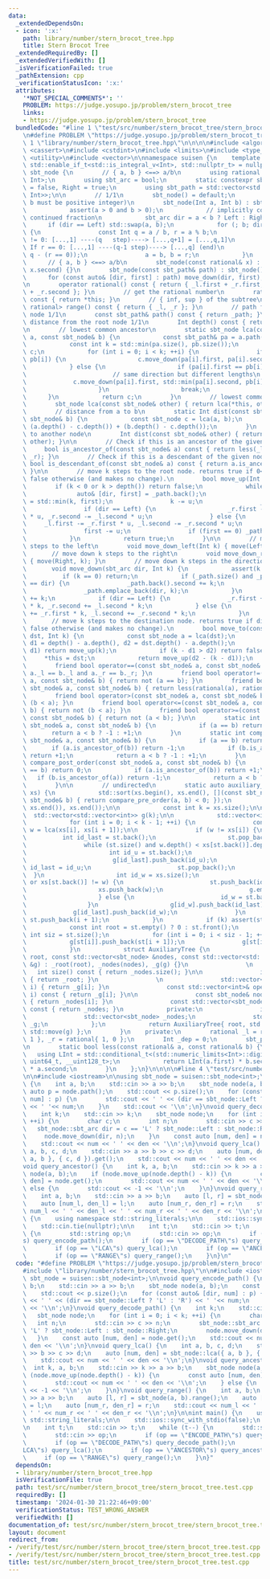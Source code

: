 ```yaml
---
data:
  _extendedDependsOn:
  - icon: ':x:'
    path: library/number/stern_brocot_tree.hpp
    title: Stern Brocot Tree
  _extendedRequiredBy: []
  _extendedVerifiedWith: []
  _isVerificationFailed: true
  _pathExtension: cpp
  _verificationStatusIcon: ':x:'
  attributes:
    '*NOT_SPECIAL_COMMENTS*': ''
    PROBLEM: https://judge.yosupo.jp/problem/stern_brocot_tree
    links:
    - https://judge.yosupo.jp/problem/stern_brocot_tree
  bundledCode: "#line 1 \"test/src/number/stern_brocot_tree/stern_brocot_tree.test.cpp\"\
    \n#define PROBLEM \"https://judge.yosupo.jp/problem/stern_brocot_tree\"\n\n#line\
    \ 1 \"library/number/stern_brocot_tree.hpp\"\n\n\n\n#include <algorithm>\n#include\
    \ <cassert>\n#include <cstdint>\n#include <limits>\n#include <type_traits>\n#include\
    \ <utility>\n#include <vector>\n\nnamespace suisen {\n    template <typename Int,\
    \ std::enable_if_t<std::is_integral_v<Int>, std::nullptr_t> = nullptr>\n    struct\
    \ sbt_node {\n        // { a, b } <==> a/b\n        using rational = std::pair<Int,\
    \ Int>;\n        using sbt_arc = bool;\n        static constexpr sbt_arc Left\
    \ = false, Right = true;\n        using sbt_path = std::vector<std::pair<sbt_arc,\
    \ Int>>;\n\n        // 1/1\n        sbt_node() = default;\n        // a/b (a and\
    \ b must be positive integer)\n        sbt_node(Int a, Int b) : sbt_node() {\n\
    \            assert(a > 0 and b > 0);\n            // implicitly computes the\
    \ continued fraction\n            sbt_arc dir = a < b ? Left : Right;\n      \
    \      if (dir == Left) std::swap(a, b);\n            for (; b; dir = not dir)\
    \ {\n                const Int q = a / b, r = a % b;\n                // If r\
    \ != 0: [...,1] ----(q   step)----> [...,q+1] = [...,q,1]\n                //\
    \ If r == 0: [...,1] ----(q-1 step)----> [...,q] (end)\n                move_down(dir,\
    \ q - (r == 0));\n                a = b, b = r;\n            }\n        }\n  \
    \      // { a, b } <==> a/b\n        sbt_node(const rational& x) : sbt_node(x.first,\
    \ x.second) {}\n        sbt_node(const sbt_path& path) : sbt_node() {\n      \
    \      for (const auto& [dir, first] : path) move_down(dir, first);\n        }\n\
    \n        operator rational() const { return { _l.first + _r.first, _l.second\
    \ + _r.second }; }\n        // get the rational number\n        rational get()\
    \ const { return *this; }\n        // { inf, sup } of the subtree\n        std::pair<rational,\
    \ rational> range() const { return { _l, _r }; }\n        // path from the root\
    \ node 1/1\n        const sbt_path& path() const { return _path; }\n        //\
    \ distance from the root node 1/1\n        Int depth() const { return _dep; }\n\
    \n        // lowest common ancestor\n        static sbt_node lca(const sbt_node&\
    \ a, const sbt_node& b) {\n            const sbt_path& pa = a.path(), & pb = b.path();\n\
    \            const int k = std::min(pa.size(), pb.size());\n            sbt_node\
    \ c;\n            for (int i = 0; i < k; ++i) {\n                if (pa[i] ==\
    \ pb[i]) {\n                    c.move_down(pa[i].first, pa[i].second);\n    \
    \            } else {\n                    if (pa[i].first == pb[i].first) {\n\
    \                        // same direction but different lengths\n           \
    \             c.move_down(pa[i].first, std::min(pa[i].second, pb[i].second));\n\
    \                    }\n                    break;\n                }\n      \
    \      }\n            return c;\n        }\n        // lowest common ancestor\n\
    \        sbt_node lca(const sbt_node& other) { return lca(*this, other); }\n\n\
    \        // distance from a to b\n        static Int dist(const sbt_node& a, const\
    \ sbt_node& b) {\n            const sbt_node c = lca(a, b);\n            return\
    \ (a.depth() - c.depth()) + (b.depth() - c.depth());\n        }\n        // distance\
    \ to another node\n        Int dist(const sbt_node& other) { return dist(*this,\
    \ other); }\n\n        // Check if this is an ancestor of the given node\n   \
    \     bool is_ancestor_of(const sbt_node& a) const { return less(_l, a) and less(a,\
    \ _r); }\n        // Check if this is a descendant of the given node\n       \
    \ bool is_descendant_of(const sbt_node& a) const { return a.is_ancestor_of(*this);\
    \ }\n\n        // move k steps to the root node. returns true if 0<=k<=depth,\
    \ false otherwise (and makes no change).\n        bool move_up(Int k) {\n    \
    \        if (k < 0 or k > depth()) return false;\n            while (k) {\n  \
    \              auto& [dir, first] = _path.back();\n                const Int u\
    \ = std::min(k, first);\n                k -= u;\n                _dep -= u;\n\
    \                if (dir == Left) {\n                    _r.first -= _l.first\
    \ * u, _r.second -= _l.second * u;\n                } else {\n               \
    \     _l.first -= _r.first * u, _l.second -= _r.second * u;\n                }\n\
    \                first -= u;\n                if (first == 0) _path.pop_back();\n\
    \            }\n            return true;\n        }\n\n        // move down k\
    \ steps to the left\n        void move_down_left(Int k) { move(Left, k); }\n \
    \       // move down k steps to the right\n        void move_down_right(Int k)\
    \ { move(Right, k); }\n        // move down k steps in the direction `dir`\n \
    \       void move_down(sbt_arc dir, Int k) {\n            assert(k >= 0);\n  \
    \          if (k == 0) return;\n            if (_path.size() and _path.back().first\
    \ == dir) {\n                _path.back().second += k;\n            } else {\n\
    \                _path.emplace_back(dir, k);\n            }\n            _dep\
    \ += k;\n            if (dir == Left) {\n                _r.first += _l.first\
    \ * k, _r.second += _l.second * k;\n            } else {\n                _l.first\
    \ += _r.first * k, _l.second += _r.second * k;\n            }\n        }\n\n \
    \       // move k steps to the destination node. returns true if dist(this, dst)<=k,\
    \ false otherwise (and makes no change).\n        bool move_to(const sbt_node&\
    \ dst, Int k) {\n            const sbt_node a = lca(dst);\n            const Int\
    \ d1 = depth() - a.depth(), d2 = dst.depth() - a.depth();\n            if (k <=\
    \ d1) return move_up(k);\n            if (k - d1 > d2) return false;\n       \
    \     *this = dst;\n            return move_up(d2 - (k - d1));\n        }\n\n\
    \        friend bool operator==(const sbt_node& a, const sbt_node& b) { return\
    \ a._l == b._l and a._r == b._r; }\n        friend bool operator!=(const sbt_node&\
    \ a, const sbt_node& b) { return not (a == b); }\n        friend bool operator<(const\
    \ sbt_node& a, const sbt_node& b) { return less(rational(a), rational(b)); }\n\
    \        friend bool operator>(const sbt_node& a, const sbt_node& b) { return\
    \ (b < a); }\n        friend bool operator<=(const sbt_node& a, const sbt_node&\
    \ b) { return not (b < a); }\n        friend bool operator>=(const sbt_node& a,\
    \ const sbt_node& b) { return not (a < b); }\n\n        static int compare_in_order(const\
    \ sbt_node& a, const sbt_node& b) {\n            if (a == b) return 0;\n     \
    \       return a < b ? -1 : +1;\n        }\n        static int compare_pre_order(const\
    \ sbt_node& a, const sbt_node& b) {\n            if (a == b) return 0;\n     \
    \       if (a.is_ancestor_of(b)) return -1;\n            if (b.is_ancestor_of(a))\
    \ return +1;\n            return a < b ? -1 : +1;\n        }\n        static int\
    \ compare_post_order(const sbt_node& a, const sbt_node& b) {\n            if (a\
    \ == b) return 0;\n            if (a.is_ancestor_of(b)) return +1;\n         \
    \   if (b.is_ancestor_of(a)) return -1;\n            return a < b ? -1 : +1;\n\
    \        }\n\n        // undirected\n        static auto auxiliary_tree(std::vector<sbt_node>\
    \ xs) {\n            std::sort(xs.begin(), xs.end(), [](const sbt_node& a, const\
    \ sbt_node& b) { return compare_pre_order(a, b) < 0; });\n            xs.erase(std::unique(xs.begin(),\
    \ xs.end()), xs.end());\n\n            const int k = xs.size();\n\n          \
    \  std::vector<std::vector<int>> g(k);\n\n            std::vector<int> st{ 0 };\n\
    \            for (int i = 0; i < k - 1; ++i) {\n                const sbt_node\
    \ w = lca(xs[i], xs[i + 1]);\n\n                if (w != xs[i]) {\n          \
    \          int id_last = st.back();\n                    st.pop_back();\n    \
    \                while (st.size() and w.depth() < xs[st.back()].depth()) {\n \
    \                       int id_u = st.back();\n                        g[id_u].push_back(id_last);\n\
    \                        g[id_last].push_back(id_u);\n                       \
    \ id_last = id_u;\n                        st.pop_back();\n                  \
    \  }\n                    int id_w = xs.size();\n                    if (st.empty()\
    \ or xs[st.back()] != w) {\n                        st.push_back(id_w);\n    \
    \                    xs.push_back(w);\n                        g.emplace_back();\n\
    \                    } else {\n                        id_w = st.back();\n   \
    \                 }\n                    g[id_w].push_back(id_last);\n       \
    \             g[id_last].push_back(id_w);\n                }\n               \
    \ st.push_back(i + 1);\n            }\n            if (k) assert(st.size());\n\
    \            const int root = st.empty() ? 0 : st.front();\n            const\
    \ int siz = st.size();\n            for (int i = 0; i < siz - 1; ++i) {\n    \
    \            g[st[i]].push_back(st[i + 1]);\n                g[st[i + 1]].push_back(st[i]);\n\
    \            }\n            struct AuxiliaryTree {\n                AuxiliaryTree(int\
    \ root, const std::vector<sbt_node> &nodes, const std::vector<std::vector<int>>\
    \ &g) : _root(root), _nodes(nodes), _g(g) {}\n                \n             \
    \   int size() const { return _nodes.size(); }\n\n                int root() const\
    \ { return _root; }\n                \n                std::vector<int>& operator[](int\
    \ i) { return _g[i]; }\n                const std::vector<int>& operator[](int\
    \ i) const { return _g[i]; }\n\n                const sbt_node& node(int i) const\
    \ { return _nodes[i]; }\n                const std::vector<sbt_node>& nodes()\
    \ const { return _nodes; }\n            private:\n                int _root;\n\
    \                std::vector<sbt_node> _nodes;\n                std::vector<std::vector<int>>\
    \ _g;\n            };\n            return AuxiliaryTree{ root, std::move(xs),\
    \ std::move(g) };\n        }\n    private:\n        rational _l = rational{ 0,\
    \ 1 }, _r = rational{ 1, 0 };\n        Int _dep = 0;\n        sbt_path _path{};\n\
    \n        static bool less(const rational& a, const rational& b) {\n         \
    \   using LInt = std::conditional_t<(std::numeric_limits<Int>::digits <= 32),\
    \ uint64_t, __uint128_t>;\n            return LInt(a.first) * b.second < LInt(b.first)\
    \ * a.second;\n        }\n    };\n}\n\n\n\n#line 4 \"test/src/number/stern_brocot_tree/stern_brocot_tree.test.cpp\"\
    \n\n#include <iostream>\n\nusing sbt_node = suisen::sbt_node<int>;\n\nvoid query_encode_path()\
    \ {\n    int a, b;\n    std::cin >> a >> b;\n    sbt_node node(a, b);\n    const\
    \ auto p = node.path();\n    std::cout << p.size();\n    for (const auto& [dir,\
    \ num] : p) {\n        std::cout << ' ' << (dir == sbt_node::Left ? 'L' : 'R')\
    \ << ' '<< num;\n    }\n    std::cout << '\\n';\n}\nvoid query_decode_path() {\n\
    \    int k;\n    std::cin >> k;\n    sbt_node node;\n    for (int i = 0; i < k;\
    \ ++i) {\n        char c;\n        int n;\n        std::cin >> c >> n;\n     \
    \   sbt_node::sbt_arc dir = c == 'L' ? sbt_node::Left : sbt_node::Right;\n   \
    \     node.move_down(dir, n);\n    }\n    const auto [num, den] = node.get();\n\
    \    std::cout << num << ' ' << den << '\\n';\n}\nvoid query_lca() {\n    int\
    \ a, b, c, d;\n    std::cin >> a >> b >> c >> d;\n    auto [num, den] = sbt_node::lca({\
    \ a, b }, { c, d }).get();\n    std::cout << num << ' ' << den << '\\n';\n}\n\
    void query_ancestor() {\n    int k, a, b;\n    std::cin >> k >> a >> b;\n    sbt_node\
    \ node(a, b);\n    if (node.move_up(node.depth() - k)) {\n        const auto [num,\
    \ den] = node.get();\n        std::cout << num << ' ' << den << '\\n';\n    }\
    \ else {\n        std::cout << -1 << '\\n';\n    }\n}\nvoid query_range() {\n\
    \    int a, b;\n    std::cin >> a >> b;\n    auto [l, r] = sbt_node(a, b).range();\n\
    \    auto [num_l, den_l] = l;\n    auto [num_r, den_r] = r;\n    std::cout <<\
    \ num_l << ' ' << den_l << ' ' << num_r << ' ' << den_r << '\\n';\n}\n\nint main()\
    \ {\n    using namespace std::string_literals;\n\n    std::ios::sync_with_stdio(false);\n\
    \    std::cin.tie(nullptr);\n\n    int t;\n    std::cin >> t;\n    while (t--)\
    \ {\n        std::string op;\n        std::cin >> op;\n        if (op == \"ENCODE_PATH\"\
    s) query_encode_path();\n        if (op == \"DECODE_PATH\"s) query_decode_path();\n\
    \        if (op == \"LCA\"s) query_lca();\n        if (op == \"ANCESTOR\"s) query_ancestor();\n\
    \        if (op == \"RANGE\"s) query_range();\n    }\n}\n"
  code: "#define PROBLEM \"https://judge.yosupo.jp/problem/stern_brocot_tree\"\n\n\
    #include \"library/number/stern_brocot_tree.hpp\"\n\n#include <iostream>\n\nusing\
    \ sbt_node = suisen::sbt_node<int>;\n\nvoid query_encode_path() {\n    int a,\
    \ b;\n    std::cin >> a >> b;\n    sbt_node node(a, b);\n    const auto p = node.path();\n\
    \    std::cout << p.size();\n    for (const auto& [dir, num] : p) {\n        std::cout\
    \ << ' ' << (dir == sbt_node::Left ? 'L' : 'R') << ' '<< num;\n    }\n    std::cout\
    \ << '\\n';\n}\nvoid query_decode_path() {\n    int k;\n    std::cin >> k;\n \
    \   sbt_node node;\n    for (int i = 0; i < k; ++i) {\n        char c;\n     \
    \   int n;\n        std::cin >> c >> n;\n        sbt_node::sbt_arc dir = c ==\
    \ 'L' ? sbt_node::Left : sbt_node::Right;\n        node.move_down(dir, n);\n \
    \   }\n    const auto [num, den] = node.get();\n    std::cout << num << ' ' <<\
    \ den << '\\n';\n}\nvoid query_lca() {\n    int a, b, c, d;\n    std::cin >> a\
    \ >> b >> c >> d;\n    auto [num, den] = sbt_node::lca({ a, b }, { c, d }).get();\n\
    \    std::cout << num << ' ' << den << '\\n';\n}\nvoid query_ancestor() {\n  \
    \  int k, a, b;\n    std::cin >> k >> a >> b;\n    sbt_node node(a, b);\n    if\
    \ (node.move_up(node.depth() - k)) {\n        const auto [num, den] = node.get();\n\
    \        std::cout << num << ' ' << den << '\\n';\n    } else {\n        std::cout\
    \ << -1 << '\\n';\n    }\n}\nvoid query_range() {\n    int a, b;\n    std::cin\
    \ >> a >> b;\n    auto [l, r] = sbt_node(a, b).range();\n    auto [num_l, den_l]\
    \ = l;\n    auto [num_r, den_r] = r;\n    std::cout << num_l << ' ' << den_l <<\
    \ ' ' << num_r << ' ' << den_r << '\\n';\n}\n\nint main() {\n    using namespace\
    \ std::string_literals;\n\n    std::ios::sync_with_stdio(false);\n    std::cin.tie(nullptr);\n\
    \n    int t;\n    std::cin >> t;\n    while (t--) {\n        std::string op;\n\
    \        std::cin >> op;\n        if (op == \"ENCODE_PATH\"s) query_encode_path();\n\
    \        if (op == \"DECODE_PATH\"s) query_decode_path();\n        if (op == \"\
    LCA\"s) query_lca();\n        if (op == \"ANCESTOR\"s) query_ancestor();\n   \
    \     if (op == \"RANGE\"s) query_range();\n    }\n}"
  dependsOn:
  - library/number/stern_brocot_tree.hpp
  isVerificationFile: true
  path: test/src/number/stern_brocot_tree/stern_brocot_tree.test.cpp
  requiredBy: []
  timestamp: '2024-01-30 21:22:46+09:00'
  verificationStatus: TEST_WRONG_ANSWER
  verifiedWith: []
documentation_of: test/src/number/stern_brocot_tree/stern_brocot_tree.test.cpp
layout: document
redirect_from:
- /verify/test/src/number/stern_brocot_tree/stern_brocot_tree.test.cpp
- /verify/test/src/number/stern_brocot_tree/stern_brocot_tree.test.cpp.html
title: test/src/number/stern_brocot_tree/stern_brocot_tree.test.cpp
---
```

